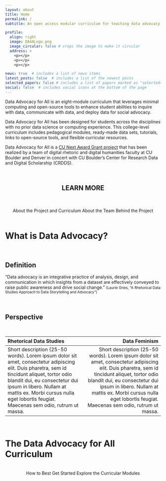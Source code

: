 ```yaml
---
layout: about
title: Home
permalink: /
subtitle: An open access modular curriculum for teaching data advocacy in higher educational settings.

profile:
  align: right
  image: DA4ALogo.png
  image_circular: false # crops the image to make it circular
  address: >
    <p></p>
    <p></p>
    <p></p>

news: true  # includes a list of news items
latest_posts: false  # includes a list of the newest posts
selected_papers: false # includes a list of papers marked as "selected={true}"
social: false  # includes social icons at the bottom of the page
---
```


<link rel="stylesheet" href="https://cdn.jsdelivr.net/npm/@shoelace-style/shoelace@2.5.2/cdn/themes/light.css" />
<script type="module" src="https://cdn.jsdelivr.net/npm/@shoelace-style/shoelace@2.5.2/cdn/shoelace.js" ></script>

Data Advocacy for All is an eight-module curriculum that leverages minimal computing and open-source tools to enhance student abilities to inquire with data, communicate with data, and deploy data for social advocacy.

Data Advocacy for All has been designed for students across the disciplines with no prior data science or computing experience. This college-level curriculum includes pedagogical modules, ready-made data sets, tutorials, links to open-source tools, and flexible curricular resources. 

Data Advocacy for All is a <a href="https://www.cu.edu/oaa/academic-innovation-programs/cu-next-award">CU Next Award Grant project<a/> that has been realized by a team of digital rhetoric and digital humanities faculty at CU Boulder and Denver in concert with CU Boulder’s Center for Research Data and Digital Scholarship (CRDDS). 

<br>
<center><h2>
LEARN MORE
</h2><br><br>
<sl-button-group label="Alignment">
  <sl-button href="https://da4asandbox.github.io/curricularsite/projects/">About the Project and Curriculum</sl-button>
  <sl-button href="https://da4asandbox.github.io/curricularsite/cv/">About the Team Behind the Project</sl-button>
</sl-button-group>
</center>

<br>

# What is Data Advocacy?

<br>

## Definition

“Data advocacy is an integrative practice of analysis, design, and communication in which insights from a dataset are effectively conveyed to raise public awareness and drive social change.” <small>(Laurie Gries, “A Rhetorical Data Studies Approach to Data Storytelling and Advocacy”)</small>

<br>

## Perspective

<br>

| Rhetorical Data Studies | Data Feminism |
| :---        |    ---: |
| Short description (25-50 words). Lorem ipsum dolor sit amet, consectetur adipiscing elit. Duis pharetra, sem id tincidunt aliquet, tortor odio blandit dui, eu consectetur dui ipsum in libero. Nullam at mattis ex. Morbi cursus nulla eget lobortis feugiat. Maecenas sem odio, rutrum ut massa. | Short description (25-50 words). Lorem ipsum dolor sit amet, consectetur adipiscing elit. Duis pharetra, sem id tincidunt aliquet, tortor odio blandit dui, eu consectetur dui ipsum in libero. Nullam at mattis ex. Morbi cursus nulla eget lobortis feugiat. Maecenas sem odio, rutrum ut massa. |

<br>

# The Data Advocacy for All Curriculum

<br>

<center>
<sl-button-group label="Alignment">
  <sl-button href="https://da4asandbox.github.io/curricularsite/blog/">How to Best Get Started</sl-button>
  <sl-button href="https://da4asandbox.github.io/modules/historicizing-data/">Explore the Curricular Modules</sl-button>
</sl-button-group></center>

<br>
<br>
